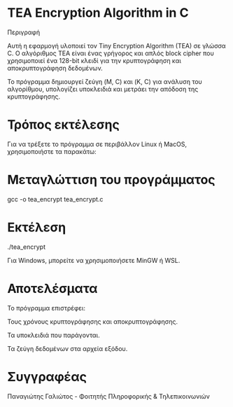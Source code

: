 # TEA Encryption Algorithm in C

Περιγραφή

Αυτή η εφαρμογή υλοποιεί τον Tiny Encryption Algorithm (TEA) σε γλώσσα C. Ο αλγόριθμος TEA είναι ένας γρήγορος και απλός block cipher που χρησιμοποιεί ένα 128-bit κλειδί για την κρυπτογράφηση και αποκρυπτογράφηση δεδομένων.

Το πρόγραμμα δημιουργεί ζεύγη (M, C) και (K, C) για ανάλυση του αλγορίθμου, υπολογίζει υποκλειδιά και μετράει την απόδοση της κρυπτογράφησης.

# Τρόπος εκτέλεσης

Για να τρέξετε το πρόγραμμα σε περιβάλλον Linux ή MacOS, χρησιμοποιήστε τα παρακάτω:

# Μεταγλώττιση του προγράμματος
gcc -o tea_encrypt tea_encrypt.c

# Εκτέλεση
./tea_encrypt

Για Windows, μπορείτε να χρησιμοποιήσετε MinGW ή WSL.

# Αποτελέσματα

Το πρόγραμμα επιστρέφει:

Τους χρόνους κρυπτογράφησης και αποκρυπτογράφησης.

Τα υποκλειδιά που παράγονται.

Τα ζεύγη δεδομένων στα αρχεία εξόδου.

# Συγγραφέας

Παναγιώτης Γαλιώτος - Φοιτητής Πληροφορικής & Τηλεπικοινωνιών

